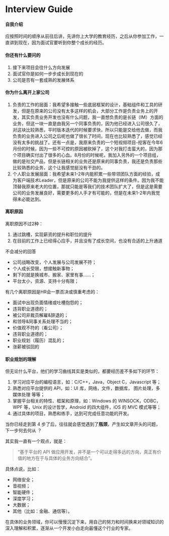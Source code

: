 # Interview Guide

<!--
create time: 2018-11-21 11:55:27
Author: 黄东鸿
-->

#### 自我介绍

应按照时间的顺序从前往后讲，先讲你上大学的教育经历，之后从你参加工作，一直讲到现在，因为面试官要听到你整个成长的经历。

#### 你还有什么要问的

1. 接下来项目会往什么方向发展
2. 面试官你是如何一步步成长到现在的
3. 公司是否有一套成熟的发展体系

#### 你为什么离开上家公司

1. 负责的工作的层面：我希望多接触一些底层框架的设计，基础组件和工具的研发，但是在原来的公司没有太多这样的机会，大部分工作是负责业务上的开发，其实负责业务开发也没有什么问题，我一直想负责的是长链（IM）方面的业务，但这一块一直是由我另一个同事负责的，因为他已经进入公司很久了，对这块比较熟悉，平时版本迭代的时候要求快，所以只能是交给他去做，而我负责的业务进入公司之后呢也做了很长了时间，现在也比较熟悉了，感觉已经没有太多的挑战了。还有一点是，我原来负责的一个短视频项目-挖客在今年6月份的时候，因为一些不可控的原因被砍掉了，这个对我打击蛮大的，因为那个项目确实付出了很多的心血。8月份的时候呢，我加入另外的一个项目组，做的是社交产品，但是长链相关的业务还是原来的同事负责，我还是负责那些比较熟悉的业务，这个让我感觉挺没有干劲的。
2. 个人职业发展层面：我希望未来1-2年内能积累一些带领团队方面的经验，成为客户端技术Leader，但是原来的公司不能为我提供这样的条件。因为我不能顶替我原来老大的位置，那就只能是等我们的技术团队扩大了，但是这是需要公司的业务发展良好，需要更多的人手才有可能的，但是在未来1-2年内我觉得未必能达到。

#### 离职原因

离职原因不过2种：

1. 通过跳槽，实现薪资的提升和职位的提升
2. 在目前的工作上已经得心应手，并且没有了成长空间，也没有合适的上升通道

不会减分的回答

* 公司战略改变，个人发展与公司发展不符；
* 个人成长受限，想接触新事物；
* 剩下的就是换城市、搬家、家里有事……；
* 平台太小，资源、支持十分有限；


有几个离职原因是HR会一票否决或慎重考虑的：

* 面试中出现负面情绪或吐槽抱怨的；
* 违背职业道德的；
* 被公司非裁员解雇&辞退的；
* 和领导&同事关系处理不当的；
* 价值观不符的（看公司）；
* 违背职业道德的；
* 职业规划（履历）混乱的；
* 涨薪被驳回的

#### 职业规划的理解

但无论什么平台，他们的学习曲线其实是类似的，都要经历差不多如下的环节：

1. 学习对应平台的编程语言，如：C/C++，Java，Object C，Javascript 等；
2. 熟悉对应平台提供的 API，如：UI 库，网络，文件，数据库， 图片处理，多媒体处理 等等；
3. 掌握平台相关的特性、框架和原理，如：Windows 的 WINSOCK，ODBC，WPF 等，Unix 的设计哲学，Android 的四大组件，iOS 的 MVC 模式等等；
4. 通过具体的项目，熟悉和练手，达到可完成任意功能的开发。

当你已经走到第 4 步了后，往往就会感觉遇到了**瓶颈**，产生如文章开头的问题，下一步何去何从 ？

其实我一直有一个观点，就是：

> “基于平台的 API 做应用开发，并不是一个可以走得多远的方向，真正有价值的地方在于与具体的业务方向结合”。


具体点说，比如：

* 网络安全；
* 音视频；
* 智能硬件；
* 深度学习；
* 大数据；
* 其他（比如：金融、通信等）。

在具体的业务领域，你可以慢慢沉淀下来，用自己的努力和时间换来对领域知识的深入理解和积累，逐渐从一个开发小白走向最懂这个行业的专家。